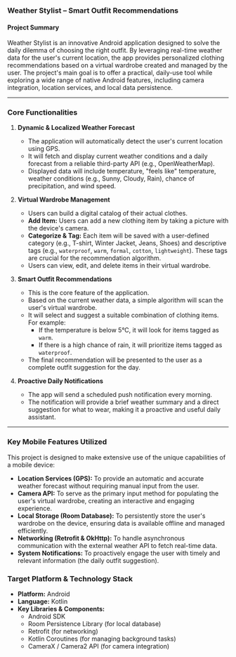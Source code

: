 ### **Weather Stylist – Smart Outfit Recommendations**

#### **Project Summary**

Weather Stylist is an innovative Android application designed to solve the daily dilemma of choosing the right outfit. By leveraging real-time weather data for the user's current location, the app provides personalized clothing recommendations based on a virtual wardrobe created and managed by the user. The project's main goal is to offer a practical, daily-use tool while exploring a wide range of native Android features, including camera integration, location services, and local data persistence.

---

### **Core Functionalities**

1.  **Dynamic & Localized Weather Forecast**
    * The application will automatically detect the user's current location using GPS.
    * It will fetch and display current weather conditions and a daily forecast from a reliable third-party API (e.g., OpenWeatherMap).
    * Displayed data will include temperature, "feels like" temperature, weather conditions (e.g., Sunny, Cloudy, Rain), chance of precipitation, and wind speed.

2.  **Virtual Wardrobe Management**
    * Users can build a digital catalog of their actual clothes.
    * **Add Item:** Users can add a new clothing item by taking a picture with the device's camera.
    * **Categorize & Tag:** Each item will be saved with a user-defined category (e.g., T-shirt, Winter Jacket, Jeans, Shoes) and descriptive tags (e.g., `waterproof`, `warm`, `formal`, `cotton`, `lightweight`). These tags are crucial for the recommendation algorithm.
    * Users can view, edit, and delete items in their virtual wardrobe.

3.  **Smart Outfit Recommendations**
    * This is the core feature of the application.
    * Based on the current weather data, a simple algorithm will scan the user's virtual wardrobe.
    * It will select and suggest a suitable combination of clothing items. For example:
        * If the temperature is below 5°C, it will look for items tagged as `warm`.
        * If there is a high chance of rain, it will prioritize items tagged as `waterproof`.
    * The final recommendation will be presented to the user as a complete outfit suggestion for the day.

4.  **Proactive Daily Notifications**
    * The app will send a scheduled push notification every morning.
    * The notification will provide a brief weather summary and a direct suggestion for what to wear, making it a proactive and useful daily assistant.

---

### **Key Mobile Features Utilized**

This project is designed to make extensive use of the unique capabilities of a mobile device:

* **Location Services (GPS):** To provide an automatic and accurate weather forecast without requiring manual input from the user.
* **Camera API:** To serve as the primary input method for populating the user's virtual wardrobe, creating an interactive and engaging experience.
* **Local Storage (Room Database):** To persistently store the user's wardrobe on the device, ensuring data is available offline and managed efficiently.
* **Networking (Retrofit & OkHttp):** To handle asynchronous communication with the external weather API to fetch real-time data.
* **System Notifications:** To proactively engage the user with timely and relevant information (the daily outfit suggestion).

### **Target Platform & Technology Stack**

* **Platform:** Android
* **Language:** Kotlin
* **Key Libraries & Components:**
    * Android SDK
    * Room Persistence Library (for local database)
    * Retrofit (for networking)
    * Kotlin Coroutines (for managing background tasks)
    * CameraX / Camera2 API (for camera integration)
